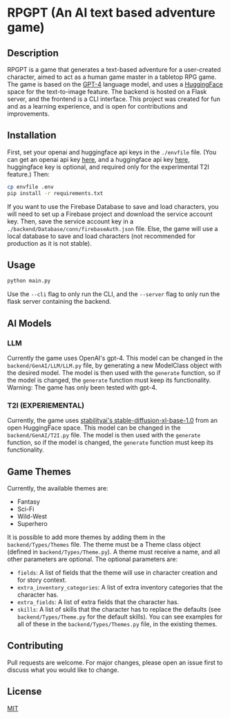# RPGPT (An AI text based adventure game)

## Description

RPGPT is a game that generates a text-based adventure for a user-created character, aimed to act as a human game master in a tabletop RPG game.
The game is based on the [GPT-4](https://openai.com/) language model, and uses a [HuggingFace](https://huggingface.co/) space for the text-to-image feature.
The backend is hosted on a Flask server, and the frontend is a CLI interface.
This project was created for fun and as a learning experience, and is open for contributions and improvements.

## Installation

First, set your openai and huggingface api keys in the `./envfile` file. (You can get an openai api key [here](https://platform.openai.com/), and a huggingface api key [here](https://huggingface.co/), huggingface key is optional, and required only for the experimental T2I feature.)
Then:

```bash
cp envfile .env
pip install -r requirements.txt
```

If you want to use the Firebase Database to save and load characters,
you will need to set up a Firebase project and download the service account key.
Then, save the service account key in a `./backend/Database/conn/firebaseAuth.json` file.
Else, the game will use a local database to save and load characters
(not recommended for production as it is not stable).

## Usage

```bash
python main.py
```

Use the `--cli` flag to only run the CLI, and the `--server` flag to only run the flask server containing the backend.

## AI Models

### LLM
Currently the game uses OpenAI's gpt-4.
This model can be changed in the `backend/GenAI/LLM/LLM.py` file, by generating a new ModelClass object with the desired model.
The model is then used with the `generate` function, so if the model is changed, the `generate` function must keep its functionality.
Warning: The game has only been tested with gpt-4.

### T2I (EXPERIEMENTAL)
Currently,
the game uses [stabilityai's stable-diffusion-xl-base-1.0](https://api-inference.huggingface.co/models/stabilityai/stable-diffusion-xl-base-1.0) from an open HuggingFace space.
This model can be changed in the `backend/GenAI/T2I.py` file.
The model is then used with the `generate` function, so if the model is changed, the `generate` function must keep its functionality.

## Game Themes

Currently, the available themes are:
- Fantasy
- Sci-Fi
- Wild-West
- Superhero

It is possible to add more themes by adding them in the `backend/Types/Themes` file.
The theme must be a Theme class object (defined in `backend/Types/Theme.py`).
A theme must receive a name, and all other parameters are optional.
The optional parameters are:
- `fields`: A list of fields that the theme will use in character creation and for story context.
- `extra_inventory_categories`: A list of extra inventory categories that the character has.
- `extra_fields`: A list of extra fields that the character has.
- `skills`: A list of skills that the character has to replace the defaults (see `backend/Types/Theme.py` for the default skills).
You can see examples for all of these in the `backend/Types/Themes.py` file, in the existing themes.

## Contributing

Pull requests are welcome. For major changes, please open an issue first to discuss what you would like to change.

## License

[MIT](https://choosealicense.com/licenses/mit/)
